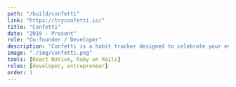 ```yaml
---
path: "/build/confetti"
link: "https://tryconfetti.io/"
title: "Confetti"
date: "2019 - Present"
role: "Co-founder / Developer"
description: "Confetti is a habit tracker designed to celebrate your everyday accomplishments. Originally designed by Dan Sapio, I partnered with him to develop the app in React / React Native and bring it to life. "
image: "./img/confetti.png"
tools: [React Native, Ruby on Rails]
roles: [developer, entrepreneur]
order: 1
---
```

